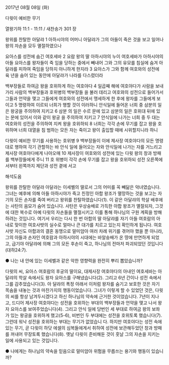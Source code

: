 2017년 08월 08일 (화)

다윗이 예비한 무기



열왕기하 11:1 - 11:11 / 새찬송가 301 장


왕위를 찬탈한 아달랴
1 아하시야의 어머니 아달랴가 그의 아들이 죽은 것을 보고 일어나 왕의 자손을 모두
멸절하였으나

요아스를 성전에 숨긴 여호세바
2 요람 왕의 딸 아하시야의 누이 여호세바가 아하시야의 아들 요아스를 왕자들이 죽
임을 당하는 중에서 빼내어 그와 그의 유모를 침실에 숨겨 아달랴를 피하여 죽임을
당하지 아니하게 한지라 3 요아스가 그와 함께 여호와의 성전에 육 년을 숨어 있는
동안에 아달랴가 나라를 다스렸더라

백부장들로 하여금 왕을 호위하게 하는 여호야다
4 일곱째 해에 여호야다가 사람을 보내 가리 사람의 백부장들과 호위병의 백부장들
을 불러 데리고 여호와의 성전으로 들어가서 그들과 언약을 맺고 그들에게 여호와의
성전에서 맹세하게 한 후에 왕자를 그들에게 보이고 5 명령하여 이르되 너희가 행할
것이 이러하니 안식일에 들어온 너희 중 삼분의 일은 왕궁을 주의하여 지키고 6 삼분
의 일은 수르 문에 있고 삼분의 일은 호위대 뒤에 있는 문에 있어서 이와 같이 왕궁
을 주의하여 지키고 7 안식일에 나가는 너희 중 두 대는 여호와의 성전을 주의하여
지켜 왕을 호위하되 8 너희는 각각 손에 무기를 잡고 왕을 호위하며 너희 대열을 침
범하는 모든 자는 죽이고 왕이 출입할 때에 시위할지니라 하니

다윗이 예비한 무기를 사용하는 호위병
9 백부장들이 이에 제사장 여호야다의 모든 명령대로 행하여 각기 관할하는 바 안식
일에 들어오는 자와 안식일에 나가는 자를 거느리고 제사장 여호야다에게 나아오매
10 제사장이 여호와의 성전에 있는 다윗 왕의 창과 방패를 백부장들에게 주니 11 호
위병이 각각 손에 무기를 잡고 왕을 호위하되 성전 오른쪽에서부터 왼쪽까지 제단과
성전 곁에 서고

해석도움





왕위를 찬탈한 아달랴
아달랴는 이세벨의 딸로서 그의 어미를 꼭 빼닮은 악녀였습니다. 그녀는 예후에 의해 아들 아하시야가 죽고 친정인 아합 왕조가 멸망하는 것을 보고는 자기의 모든 손자를 죽여 버리고 왕위를 찬탈하였습니다(1). 이 같은 아달랴의 학살 배후에는 사탄의 음모가 숨어 있습니다. 사탄은 우상숭배로 가득한 아합 왕조가 멸절되자, 그것에 대한 복수로 아예 다윗의 자손들을 멸절시키고 이를 통해 하나님의 구원 계획을 방해하려는 것입니다. 여기서 우리는 다시 한 번 아합의 딸 아달랴를 자기 아들 여호람의 아내로 맞이한 여호사밧의 실수로 얼마나 큰 대가를 치르고 있는지 확인하게 됩니다. 여호사밧 자신도 아합과의 결혼 동맹으로 말미암아 여러 차례 위기를 겪어야 했을 뿐 아니라, 그의 아들과 손자인 여호람과 아하시야의 시대에는 바알숭배가 온 땅에 만연하게 되었고, 급기야 아달랴에 의해 그의 모든 후손이 죽고, 하나님의 전마저 파괴되었던 것입니다(대하24:7).

● 나는 내 안에 있는 이세벨과 같은 악한 영향력을 완전히 뿌리 뽑았습니까?

다윗의 씨, 요아스
여호람의 후궁의 딸이요, 대제사장 여호야다의 아내인 여호세바는 아달랴의 학살 속에서도 왕자 요아스를 구해냈습니다(2). 그리고 6년 간이나 성전 속에서 그를 감추었습니다(3). 아
달랴의 폭정 아래서 이처럼 왕자를 숨기고 보호한 것은 자기목숨을 내놓는 것과 마찬가지의 행동이었습니다. 그녀가 이렇게 할 수 있었던 것은, 다윗의 씨를 항상 남겨두시겠다고 하신
하나님의 약속에 근거한 것이었습니다. 7년이 지나고, 드디어 제사장 여호야다는 성전을 호위하는 부대의 백부장들과 언약을 맺고 나서 왕자 요아스를 보여주었습니다(4). 그리고 안식
일에 당번인 세 부대로 하여금 왕의 보좌가 있는 왕궁을 호위하게 했고(5-6), 비번인 두 부대에는 성전을 호위토록 했습니다(7). 그런데 워낙 성전을 호위하는 부대는 무기가 없었습니
다. 하지만 여호야다는 성전 속에 있는 무기, 곧 다윗이 하닷 에셀의 심복들에게서 취하여 성전에 보관해두었던 창과 방패를 꺼내어 무장토록 했습니다(8). 옛날 다윗이 준비해둔 것이
훗날 그의 자손을 지키는 일에 사용되고 있는 것입니다.

● 나에게는 하나님의 약속을 믿음으로 말미암아 위험을 무릅쓰는 용기와 행동이 있습니까?